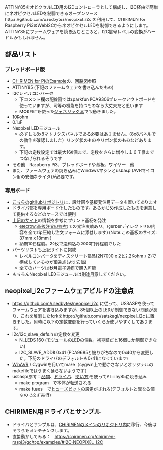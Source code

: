 ATTINY85をオピクセルLED用のI2Cコントローラとして構成し、I2C経由で簡単にネオピクセルLEDを制御できるオープンソースhttps://github.com/usedbytes/neopixel_i2c を利用して、CHIRIMEN for Raspberry Pi3のWebI2CからネオピクセルLEDを制御できるようにします。
ATTINY85にファームウェアを焼き込むところと、I2C信号レベルの変換がハードルかもしれません。

## 部品リスト

### ブレッドボード版
* [CHIRIMEN for PiのExample](https://chirimen.org/chirimen-raspi3/gc/top/examples/#I2C-NEOPIXEL_I2C)の、[回路図](https://chirimen.org/chirimen-raspi3/gc/contrib/examples/i2c-NEOPIXEL_I2C/NEOPIXEL_I2C.png)参照
* ATTINY85 (下記のファームウェアを書き込んだもの)
* I2Cレベルコンバータ
    * 下コメント欄の配線図ではsparkfun PCA9306ブレークアウトボードを使っていますが、同等の機能を持つものなら大丈夫だと思います
    * MOSFETを使った[ジェネリック品](https://www.amazon.co.jp/s?k=I2C+ロジックレベル変換)でも動きました。
* 10Kohm
* 0.1μF
* Neopixel LEDモジュール
    * 必ずしも8x8マトリクスパネルである必要はありません。（8x8パネルでの動作を確認しました）リング状のものやリボン状のものなどあります。
    * 下記の定数設定では最大160個まで、定数をさらに増やし１６７個までつなげられるそうです
* その他　Raspberry Pi3、ブレッドボードや基板、ワイヤー　他
* また、ファームウェアの焼き込みにWindowsマシンとusbasp (AVRマイコン用の安価なライタ)が必要です。

### 専用ボード
* [こちらのgitHubリポジトリ](https://github.com/chirimen-oh/accessories/tree/master/others/neopixel_i2c_TH)に、設計図や基板発注用データを置いてあります
* ドライバ部を専用ボード化したものです。あらかじめ作成したものを用意して提供するなどのケースでは便利
* [上記のサイト](https://github.com/chirimen-oh/accessories/tree/master/others/neopixel_i2c_TH)の情報を参考にプリント基板を発注
    * [elecrow](https://www.elecrow.com/pcb-manufacturing.html)([基板注文の参考](http://inopage.com/2019/03/25/kicad%E3%81%A7%E3%83%97%E3%83%AA%E3%83%B3%E3%83%88%E5%9F%BA%E6%9D%BF%E3%82%92%E4%BD%9C%E3%81%A3%E3%81%A6elecrow%E3%81%95%E3%82%93%E3%81%AB%E6%B3%A8%E6%96%87/#elecrow%E3%81%AB%E6%B3%A8%E6%96%87))での発注実績あり。(gerberディレクトリの内容を全てzip圧縮し注文フォームに添付します) (Note:この基板のサイズ: 37mm x 18mm )
    * 納期10日程度。20枚で送料込み2000円弱程度でした
* パーツリストも上記サイトに掲載
    * レベルコンバータをディスクリート部品(2N7000 x 2と2.2Kohm x 2)で構成しているのが相違点(より安価)
    * 全てのパーツは秋月電子通商で購入可能
* もちろんNeopixel LEDモジュールは別途用意してください。

## neopixel_i2cファームウェアビルドの注意点
* https://github.com/usedbytes/neopixel_i2c に従って、USBASPを使ってファームウェアを書き込みますが、85個以上のLEDが制御できない問題があり、これを解消したforkをhttps://github.com/satakagi/neopixel_i2c に置きました。同時に以下の定数変更を行っていくらか使いやすくしてあります。
* i2c/i2c_slave_defs.h の定数を変更
    * N_LEDS 160 (モジュールのLEDの個数。初期値だと16個しか制御できない)
    * I2C_SLAVE_ADDR 0x41 (PCA9685と被りがちなので0x40から変更した。下記のドライバのデフォルトも0x41になっています)
* [WinAVR](https://sourceforge.net/projects/winavr/) / Cygwinを用いてmake（cygwin上で動かさないとオリジナルのmakefileではうまく通らないようです）
* usbasp(参考：[品物](https://www.amazon.co.jp/s?k=usbasp)、[ドライバ](https://ht-deko.com/arduino/usbasp.html#03)、[使い方](http://ryusendo.rdy.jp/?p=177))を使ってATTiny85に焼き込み
    * make program　で本体が転送される
    * make fuses　で[ヒューズビット](http://startelc.com/AVR/Avr_3Wfuse.html)の設定がされる(デフォルトと異なる値なので必ず実行)
    
 ## CHIRIMEN用ドライバとサンプル
* ドライバとサンプルは、[CHIRIMENのメインのリポジトリ内](https://github.com/chirimen-oh/chirimen-raspi3/tree/master/gc/contrib/examples/i2c-NEOPIXEL_I2C)に移行、今後はそちらをメンテナンスします。
* 直接動かしてみる：　https://chirimen.org/chirimen-raspi3/gc/top/examples/#I2C-NEOPIXEL_I2C
